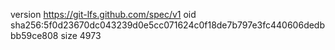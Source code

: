 version https://git-lfs.github.com/spec/v1
oid sha256:5f0d23670dc043239d0e5cc071624c0f18de7b797e3fc440606dedbbb59ce808
size 4973
